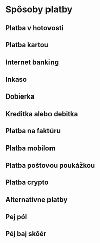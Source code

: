 # Spôsoby platby

## Platba v hotovosti

## Platba kartou

## Internet banking

## Inkaso

## Dobierka

## Kreditka alebo debitka

## Platba na faktúru

## Platba mobilom

## Platba poštovou poukážkou

## Platba crypto

## Alternatívne platby

## Pej pól

## Péj baj skôér
